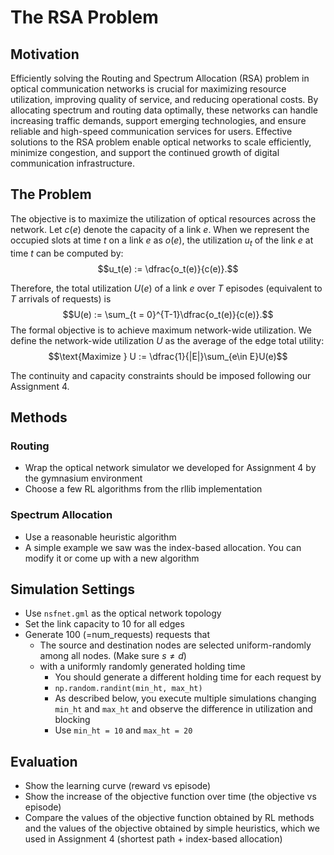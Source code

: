 # The RSA Problem

## Motivation
Efficiently solving the Routing and Spectrum Allocation (RSA) problem in optical communication networks is crucial for maximizing resource utilization, improving quality of service, and reducing operational costs. By allocating spectrum and routing data optimally, these networks can handle increasing traffic demands, support emerging technologies, and ensure reliable and high-speed communication services for users. Effective solutions to the RSA problem enable optical networks to scale efficiently, minimize congestion, and support the continued growth of digital communication infrastructure.

## The Problem
The objective is to maximize the utilization of optical resources across the network. Let $c(e)$ denote the capacity of a link $e$. When we represent the occupied slots at time $t$ on a link $e$ as $o(e)$, the utilization $u_t$ of the link $e$ at time $t$ can be computed by:
$$u_t(e) := \dfrac{o_t(e)}{c(e)}.$$

Therefore, the total utilization $U(e)$ of a link $e$ over $T$ episodes (equivalent to $T$ arrivals of requests) is
$$U(e) := \sum_{t = 0}^{T-1}\dfrac{o_t(e)}{c(e)}.$$
The formal objective is to achieve maximum network-wide utilization. We define the network-wide utilization $U$ as the average of the edge total utility:
$$\text{Maximize } U := \dfrac{1}{|E|}\sum_{e\in E}U(e)$$

The continuity and capacity constraints should be imposed following our Assignment 4.


## Methods
### Routing
- Wrap the optical network simulator we developed for Assignment 4 by the gymnasium environment
- Choose a few RL algorithms from the rllib implementation

### Spectrum Allocation
- Use a reasonable heuristic algorithm 
- A simple example we saw was the index-based allocation. You can modify it or come up with a new algorithm

## Simulation Settings
- Use ```nsfnet.gml``` as the optical network topology
- Set the link capacity to 10 for all edges
- Generate 100 (=num_requests) requests that
   - The source and destination nodes are selected uniform-randomly among all nodes. (Make sure $s \neq d$)
   - with a uniformly randomly generated holding time
     - You should generate a different holding time for each request by
     - ```np.random.randint(min_ht, max_ht)```
     - As described below, you execute multiple simulations changing ```min_ht``` and ```max_ht``` and observe the difference in utilization and blocking
     - Use ```min_ht = 10``` and ```max_ht = 20```

## Evaluation
- Show the learning curve (reward vs episode)
- Show the increase of the objective function over time (the objective vs episode)
- Compare the values of the objective function obtained by RL methods and the values of the objective obtained by simple heuristics, which we used in Assignment 4 (shortest path + index-based allocation)
